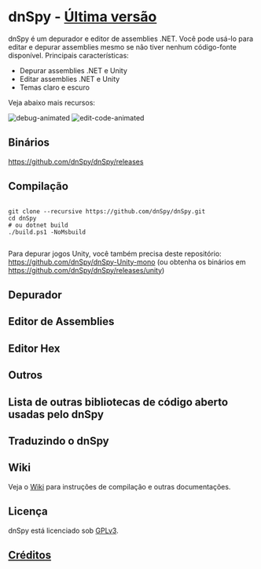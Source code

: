 <!DOCTYPE html>
<html lang="en">
<head>
    <meta charset="UTF-8">
    <meta name="viewport" content="width=device-width, initial-scale=1.0">
    <title>dnSpy - <a href="https://github.com/dnSpy/dnSpy/releases">Última versão</a></title>
</head>
<body>
    <h1>dnSpy - <a href="https://github.com/dnSpy/dnSpy/releases">Última versão</a></h1>
    <p>dnSpy é um depurador e editor de assemblies .NET. Você pode usá-lo para editar e depurar assemblies mesmo se não tiver nenhum código-fonte disponível. Principais características:</p>
    <ul>
        <li>Depurar assemblies .NET e Unity</li>
        <li>Editar assemblies .NET e Unity</li>
        <li>Temas claro e escuro</li>
    </ul>
    <p>Veja abaixo mais recursos:</p>
    <img src="images/debug-animated.gif" alt="debug-animated">
    <img src="images/edit-code-animated.gif" alt="edit-code-animated">
    <h2>Binários</h2>
    <p><a href="https://github.com/dnSpy/dnSpy/releases">https://github.com/dnSpy/dnSpy/releases</a></p>
    <h2>Compilação</h2>
    <pre><code>
git clone --recursive https://github.com/dnSpy/dnSpy.git
cd dnSpy
# ou dotnet build
./build.ps1 -NoMsbuild
    </code></pre>
    <p>Para depurar jogos Unity, você também precisa deste repositório: <a href="https://github.com/dnSpy/dnSpy-Unity-mono">https://github.com/dnSpy/dnSpy-Unity-mono</a> (ou obtenha os binários em <a href="https://github.com/dnSpy/dnSpy/releases/unity">https://github.com/dnSpy/dnSpy/releases/unity</a>)</p>
    <h2>Depurador</h2>
    <!-- Lista de características do depurador -->
    <h2>Editor de Assemblies</h2>
    <!-- Lista de características do editor de assemblies -->
    <h2>Editor Hex</h2>
    <!-- Lista de características do editor hex -->
    <h2>Outros</h2>
    <!-- Outros recursos -->
    <h2>Lista de outras bibliotecas de código aberto usadas pelo dnSpy</h2>
    <!-- Lista de bibliotecas -->
    <h2>Traduzindo o dnSpy</h2>
    <!-- Link para a tradução do dnSpy -->
    <h2>Wiki</h2>
    <p>Veja o <a href="https://github.com/dnSpy/dnSpy/wiki">Wiki</a> para instruções de compilação e outras documentações.</p>
    <h2>Licença</h2>
    <p>dnSpy está licenciado sob <a href="dnSpy/dnSpy/LicenseInfo/GPLv3.txt">GPLv3</a>.</p>
    <h2><a href="dnSpy/dnSpy/LicenseInfo/CREDITS.txt">Créditos</a></h2>
</body>
</html>
